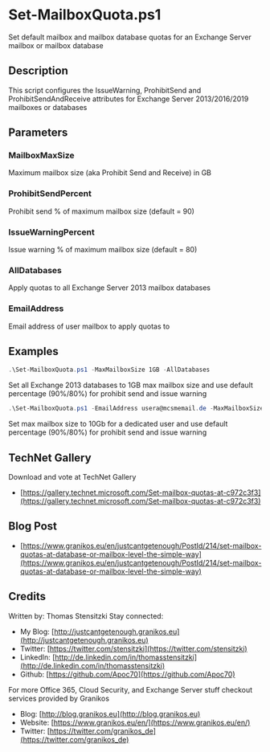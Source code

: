 # Set-MailboxQuota.ps1

Set default mailbox and mailbox database quotas for an  Exchange Server mailbox or mailbox database

## Description

This script configures the IssueWarning, ProhibitSend and ProhibitSendAndReceive attributes for Exchange Server 2013/2016/2019 mailboxes or databases

## Parameters

### MailboxMaxSize  

Maximum mailbox size (aka Prohibit Send and Receive) in GB

### ProhibitSendPercent

Prohibit send % of maximum mailbox size (default = 90)

### IssueWarningPercent

Issue warning % of maximum mailbox size (default = 80)

### AllDatabases

Apply quotas to all Exchange Server 2013 mailbox databases

### EmailAddress

Email address of user mailbox to apply quotas to

## Examples

``` PowerShell
.\Set-MailboxQuota.ps1 -MaxMailboxSize 1GB -AllDatabases
```

Set all Exchange 2013 databases to 1GB max mailbox size and use default percentage (90%/80%) for prohibit send and issue warning

``` PowerShell
.\Set-MailboxQuota.ps1 -EmailAddress usera@mcsmemail.de -MaxMailboxSize 10GB
```

Set max mailbox size to 10Gb for a dedicated user and use default percentage (90%/80%) for prohibit send and issue warning

## TechNet Gallery

Download and vote at TechNet Gallery

* [https://gallery.technet.microsoft.com/Set-mailbox-quotas-at-c972c3f3](https://gallery.technet.microsoft.com/Set-mailbox-quotas-at-c972c3f3)

## Blog Post

* [https://www.granikos.eu/en/justcantgetenough/PostId/214/set-mailbox-quotas-at-database-or-mailbox-level-the-simple-way](https://www.granikos.eu/en/justcantgetenough/PostId/214/set-mailbox-quotas-at-database-or-mailbox-level-the-simple-way)

## Credits

Written by: Thomas Stensitzki
Stay connected:

* My Blog: [http://justcantgetenough.granikos.eu](http://justcantgetenough.granikos.eu)
* Twitter: [https://twitter.com/stensitzki](https://twitter.com/stensitzki)
* LinkedIn:	[http://de.linkedin.com/in/thomasstensitzki](http://de.linkedin.com/in/thomasstensitzki)
* Github: [https://github.com/Apoc70](https://github.com/Apoc70)

For more Office 365, Cloud Security, and Exchange Server stuff checkout services provided by Granikos

* Blog: [http://blog.granikos.eu](http://blog.granikos.eu)
* Website: [https://www.granikos.eu/en/](https://www.granikos.eu/en/)
* Twitter: [https://twitter.com/granikos_de](https://twitter.com/granikos_de)
